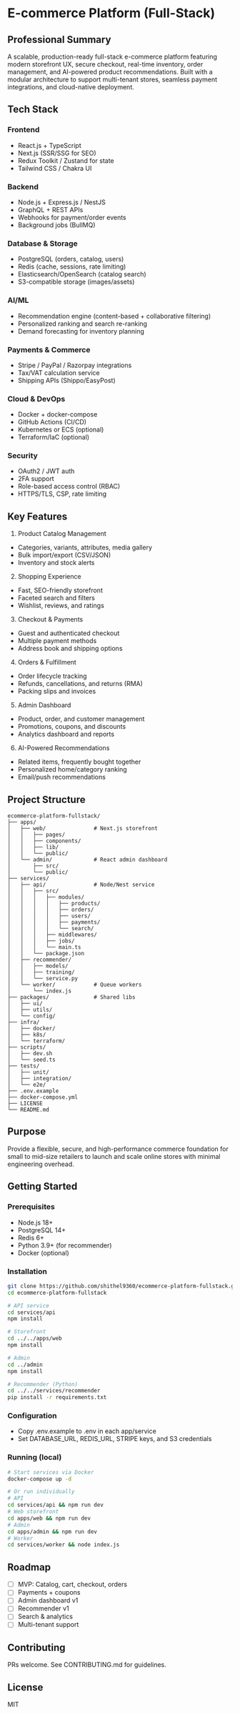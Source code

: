 # E-commerce Platform (Full-Stack)

## Professional Summary

A scalable, production-ready full-stack e-commerce platform featuring modern storefront UX, secure checkout, real-time inventory, order management, and AI-powered product recommendations. Built with a modular architecture to support multi-tenant stores, seamless payment integrations, and cloud-native deployment.

## Tech Stack

### Frontend
- React.js + TypeScript
- Next.js (SSR/SSG for SEO)
- Redux Toolkit / Zustand for state
- Tailwind CSS / Chakra UI

### Backend
- Node.js + Express.js / NestJS
- GraphQL + REST APIs
- Webhooks for payment/order events
- Background jobs (BullMQ)

### Database & Storage
- PostgreSQL (orders, catalog, users)
- Redis (cache, sessions, rate limiting)
- Elasticsearch/OpenSearch (catalog search)
- S3-compatible storage (images/assets)

### AI/ML
- Recommendation engine (content-based + collaborative filtering)
- Personalized ranking and search re-ranking
- Demand forecasting for inventory planning

### Payments & Commerce
- Stripe / PayPal / Razorpay integrations
- Tax/VAT calculation service
- Shipping APIs (Shippo/EasyPost)

### Cloud & DevOps
- Docker + docker-compose
- GitHub Actions (CI/CD)
- Kubernetes or ECS (optional)
- Terraform/IaC (optional)

### Security
- OAuth2 / JWT auth
- 2FA support
- Role-based access control (RBAC)
- HTTPS/TLS, CSP, rate limiting

## Key Features

1. Product Catalog Management
- Categories, variants, attributes, media gallery
- Bulk import/export (CSV/JSON)
- Inventory and stock alerts

2. Shopping Experience
- Fast, SEO-friendly storefront
- Faceted search and filters
- Wishlist, reviews, and ratings

3. Checkout & Payments
- Guest and authenticated checkout
- Multiple payment methods
- Address book and shipping options

4. Orders & Fulfillment
- Order lifecycle tracking
- Refunds, cancellations, and returns (RMA)
- Packing slips and invoices

5. Admin Dashboard
- Product, order, and customer management
- Promotions, coupons, and discounts
- Analytics dashboard and reports

6. AI-Powered Recommendations
- Related items, frequently bought together
- Personalized home/category ranking
- Email/push recommendations

## Project Structure

```
ecommerce-platform-fullstack/
├── apps/
│   ├── web/               # Next.js storefront
│   │   ├── pages/
│   │   ├── components/
│   │   ├── lib/
│   │   └── public/
│   └── admin/             # React admin dashboard
│       ├── src/
│       └── public/
├── services/
│   ├── api/               # Node/Nest service
│   │   ├── src/
│   │   │   ├── modules/
│   │   │   │   ├── products/
│   │   │   │   ├── orders/
│   │   │   │   ├── users/
│   │   │   │   ├── payments/
│   │   │   │   └── search/
│   │   │   ├── middlewares/
│   │   │   ├── jobs/
│   │   │   └── main.ts
│   │   └── package.json
│   ├── recommender/
│   │   ├── models/
│   │   ├── training/
│   │   └── service.py
│   └── worker/            # Queue workers
│       └── index.js
├── packages/              # Shared libs
│   ├── ui/
│   ├── utils/
│   └── config/
├── infra/
│   ├── docker/
│   ├── k8s/
│   └── terraform/
├── scripts/
│   ├── dev.sh
│   └── seed.ts
├── tests/
│   ├── unit/
│   ├── integration/
│   └── e2e/
├── .env.example
├── docker-compose.yml
├── LICENSE
└── README.md
```

## Purpose

Provide a flexible, secure, and high-performance commerce foundation for small to mid-size retailers to launch and scale online stores with minimal engineering overhead.

## Getting Started

### Prerequisites
- Node.js 18+
- PostgreSQL 14+
- Redis 6+
- Python 3.9+ (for recommender)
- Docker (optional)

### Installation

```bash
git clone https://github.com/shithel9360/ecommerce-platform-fullstack.git
cd ecommerce-platform-fullstack

# API service
cd services/api
npm install

# Storefront
cd ../../apps/web
npm install

# Admin
cd ../admin
npm install

# Recommender (Python)
cd ../../services/recommender
pip install -r requirements.txt
```

### Configuration
- Copy .env.example to .env in each app/service
- Set DATABASE_URL, REDIS_URL, STRIPE keys, and S3 credentials

### Running (local)

```bash
# Start services via Docker
docker-compose up -d

# Or run individually
# API
cd services/api && npm run dev
# Web storefront
cd apps/web && npm run dev
# Admin
cd apps/admin && npm run dev
# Worker
cd services/worker && node index.js
```

## Roadmap
- [ ] MVP: Catalog, cart, checkout, orders
- [ ] Payments + coupons
- [ ] Admin dashboard v1
- [ ] Recommender v1
- [ ] Search & analytics
- [ ] Multi-tenant support

## Contributing
PRs welcome. See CONTRIBUTING.md for guidelines.

## License
MIT
